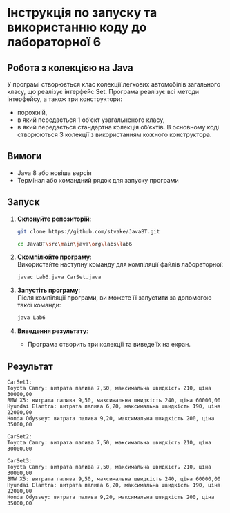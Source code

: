 # Інструкція по запуску та використанню коду до лабораторної 6

## Робота з колекцією на Java

У програмі створюється клас колекції легкових автомобілів загального класу, що реалізує інтерфейс Set.
Програма реалізує всі методи інтерфейсу, а також три конструктори:
- порожній,
- в який передається 1 об’єкт узагальненого класу,
- в який передається стандартна колекція об’єктів.
В основному коді створюються 3 колекції з використанням кожного конструктора.

## Вимоги

- Java 8 або новіша версія
- Термінал або командний рядок для запуску програми

## Запуск

1. **Склонуйте репозиторій**:
   ```bash
   git clone https://github.com/stvake/JavaBT.git
   ```
   ```bash
   cd JavaBT\src\main\java\org\labs\lab6
   ```

2. **Скомпілюйте програму**:  
   Використайте наступну команду для компіляції файлів лабораторної:
   ```bash
   javac Lab6.java CarSet.java
   ```

3. **Запустіть програму**:  
   Після компіляції програми, ви можете її запустити за допомогою такої команди:
   ```bash
   java Lab6
   ```

4. **Виведення результату**:
    - Програма створить три колекції та виведе їх на екран.

## Результат

```
CarSet1:
Toyota Camry: витрата палива 7,50, максимальна швидкість 210, ціна 30000,00
BMW X5: витрата палива 9,50, максимальна швидкість 240, ціна 60000,00
Hyundai Elantra: витрата палива 6,20, максимальна швидкість 190, ціна 22000,00
Honda Odyssey: витрата палива 9,20, максимальна швидкість 200, ціна 35000,00

CarSet2:
Toyota Camry: витрата палива 7,50, максимальна швидкість 210, ціна 30000,00

CarSet3:
Toyota Camry: витрата палива 7,50, максимальна швидкість 210, ціна 30000,00
BMW X5: витрата палива 9,50, максимальна швидкість 240, ціна 60000,00
Hyundai Elantra: витрата палива 6,20, максимальна швидкість 190, ціна 22000,00
Honda Odyssey: витрата палива 9,20, максимальна швидкість 200, ціна 35000,00
```
